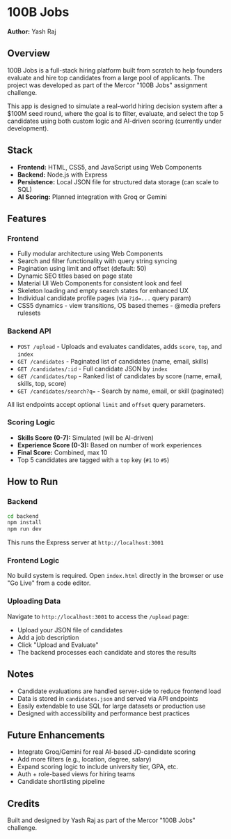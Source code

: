 # 100B Jobs

**Author:** Yash Raj

## Overview

100B Jobs is a full-stack hiring platform built from scratch to help founders evaluate and hire top candidates from a large pool of applicants. The project was developed as part of the Mercor "100B Jobs" assignment challenge.

This app is designed to simulate a real-world hiring decision system after a $100M seed round, where the goal is to filter, evaluate, and select the top 5 candidates using both custom logic and AI-driven scoring (currently under development).

## Stack

- **Frontend:** HTML, CSS5, and JavaScript using Web Components
- **Backend:** Node.js with Express
- **Persistence:** Local JSON file for structured data storage (can scale to SQL)
- **AI Scoring:** Planned integration with Groq or Gemini

## Features

### Frontend

- Fully modular architecture using Web Components
- Search and filter functionality with query string syncing
- Pagination using limit and offset (default: 50)
- Dynamic SEO titles based on page state
- Material UI Web Components for consistent look and feel
- Skeleton loading and empty search states for enhanced UX
- Individual candidate profile pages (via `?id=...` query param)
- CSS5 dynamics - view transitions, OS based themes - @media prefers rulesets

### Backend API

- `POST /upload` - Uploads and evaluates candidates, adds `score`, `top`, and `index`
- `GET /candidates` - Paginated list of candidates (name, email, skills)
- `GET /candidates/:id` - Full candidate JSON by `index`
- `GET /candidates/top` - Ranked list of candidates by score (name, email, skills, top, score)
- `GET /candidates/search?q=` - Search by name, email, or skill (paginated)

All list endpoints accept optional `limit` and `offset` query parameters.

### Scoring Logic

- **Skills Score (0-7):** Simulated (will be AI-driven)
- **Experience Score (0-3):** Based on number of work experiences
- **Final Score:** Combined, max 10
- Top 5 candidates are tagged with a `top` key (`#1` to `#5`)

## How to Run

### Backend

```bash
cd backend
npm install
npm run dev
```

This runs the Express server at `http://localhost:3001`

### Frontend Logic

No build system is required. Open `index.html` directly in the browser or use "Go Live" from a code editor.

### Uploading Data

Navigate to `http://localhost:3001` to access the `/upload` page:

- Upload your JSON file of candidates
- Add a job description
- Click "Upload and Evaluate"
- The backend processes each candidate and stores the results

## Notes

- Candidate evaluations are handled server-side to reduce frontend load
- Data is stored in `candidates.json` and served via API endpoints
- Easily extendable to use SQL for large datasets or production use
- Designed with accessibility and performance best practices

## Future Enhancements

- Integrate Groq/Gemini for real AI-based JD-candidate scoring
- Add more filters (e.g., location, degree, salary)
- Expand scoring logic to include university tier, GPA, etc.
- Auth + role-based views for hiring teams
- Candidate shortlisting pipeline

## Credits

Built and designed by Yash Raj as part of the Mercor "100B Jobs" challenge.
